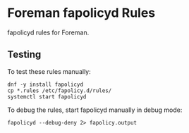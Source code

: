 # Foreman fapolicyd Rules

fapolicyd rules for Foreman.

## Testing

To test these rules manually:

```
dnf -y install fapolicyd
cp *.rules /etc/fapolicy.d/rules/
systemctl start fapolicyd
```

To debug the rules, start fapolicyd manually in debug mode:

```
fapolicyd --debug-deny 2> fapolicy.output
```
